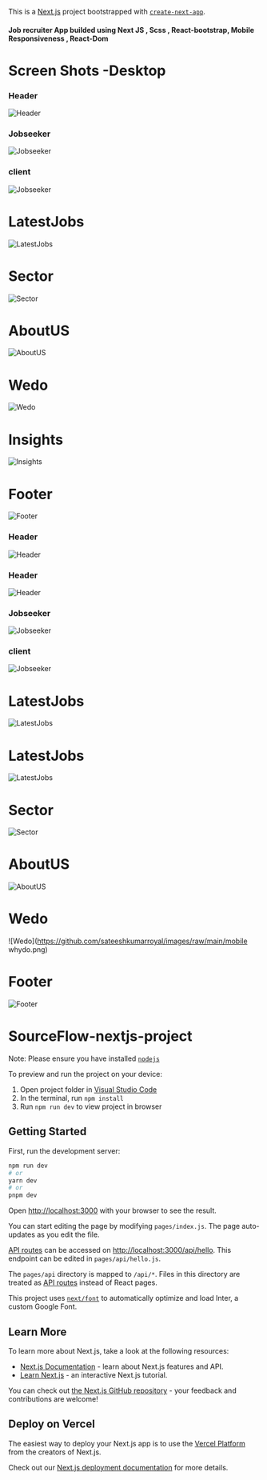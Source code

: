 This is a [Next.js](https://nextjs.org/) project bootstrapped with [`create-next-app`](commhttps://github.com/vercel/next.js/tree/canary/packages/create-next-app).

#### Job recruiter App builded using Next JS , Scss , React-bootstrap, Mobile Responsiveness , React-Dom

# Screen Shots -Desktop

### Header 
![Header](https://github.com/Sateeshkumarroyal/Images/raw/main/Header.png)


### Jobseeker
![Jobseeker](https://github.com/sateeshkumarroyal/images/raw/main/jobseeker.png)


### client
![Jobseeker](https://github.com/sateeshkumarroyal/images/raw/main/client.png)



# LatestJobs

![LatestJobs](https://github.com/sateeshkumarroyal/images/raw/main/LatestJobDesktop.png)



# Sector
![Sector](https://github.com/sateeshkumarroyal/images/raw/main/sector.png)



# AboutUS
![AboutUS](https://github.com/sateeshkumarroyal/images/raw/main/Aboutus.png)


# Wedo
![Wedo](https://github.com/sateeshkumarroyal/images/raw/main/wedo.png)


# Insights
![Insights](https://github.com/sateeshkumarroyal/images/raw/main/insights.png)


# Footer
![Footer](https://github.com/sateeshkumarroyal/images/raw/main/footer.png)







### Header 
![Header](https://github.com/Sateeshkumarroyal/Images/raw/main/mobileHeader.png)



### Header 
![Header](https://github.com/Sateeshkumarroyal/Images/raw/main/mobileHeader1.png)


### Jobseeker
![Jobseeker](https://github.com/sateeshkumarroyal/images/raw/main/mobileJobseeker.png)


### client
![Jobseeker](https://github.com/sateeshkumarroyal/images/raw/main/mobileClients.png)


# LatestJobs

![LatestJobs](https://github.com/sateeshkumarroyal/images/raw/main/latestjobs.png)


# LatestJobs

![LatestJobs](https://github.com/sateeshkumarroyal/images/raw/main/latestjobs1.png)


# Sector
![Sector](https://github.com/sateeshkumarroyal/images/raw/main/mobilesector.png)


# AboutUS
![AboutUS](https://github.com/sateeshkumarroyal/images/raw/main/mobileaboutus.png)



# Wedo
![Wedo](https://github.com/sateeshkumarroyal/images/raw/main/mobile whydo.png)



# Footer
![Footer](https://github.com/sateeshkumarroyal/images/raw/main/mobilefooter.png)



# SourceFlow-nextjs-project

  Note: Please ensure you have installed <code><a href="https://nodejs.org/en/download/">nodejs</a></code>

  To preview and run the project on your device:
  1) Open project folder in <a href="https://code.visualstudio.com/download">Visual Studio Code</a>
  2) In the terminal, run `npm install`
  3) Run `npm run dev` to view project in browser
  
## Getting Started

First, run the development server:

```bash
npm run dev
# or
yarn dev
# or
pnpm dev
```

Open [http://localhost:3000](http://localhost:3000) with your browser to see the result.

You can start editing the page by modifying `pages/index.js`. The page auto-updates as you edit the file.

[API routes](https://nextjs.org/docs/api-routes/introduction) can be accessed on [http://localhost:3000/api/hello](http://localhost:3000/api/hello). This endpoint can be edited in `pages/api/hello.js`.

The `pages/api` directory is mapped to `/api/*`. Files in this directory are treated as [API routes](https://nextjs.org/docs/api-routes/introduction) instead of React pages.

This project uses [`next/font`](https://nextjs.org/docs/basic-features/font-optimization) to automatically optimize and load Inter, a custom Google Font.

## Learn More

To learn more about Next.js, take a look at the following resources:

- [Next.js Documentation](https://nextjs.org/docs) - learn about Next.js features and API.
- [Learn Next.js](https://nextjs.org/learn) - an interactive Next.js tutorial.

You can check out [the Next.js GitHub repository](https://github.com/vercel/next.js/) - your feedback and contributions are welcome!

## Deploy on Vercel

The easiest way to deploy your Next.js app is to use the [Vercel Platform](https://vercel.com/new?utm_medium=default-template&filter=next.js&utm_source=create-next-app&utm_campaign=create-next-app-readme) from the creators of Next.js.

Check out our [Next.js deployment documentation](https://nextjs.org/docs/deployment) for more details.